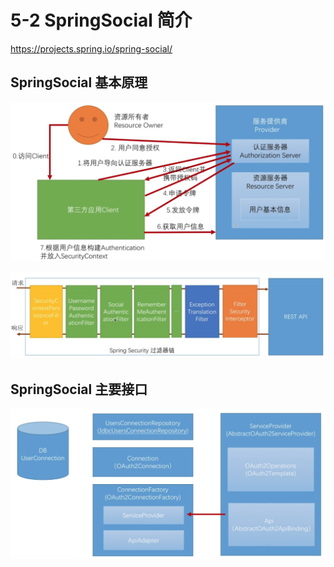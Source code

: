 # 5-2 SpringSocial 简介

https://projects.spring.io/spring-social/

## SpringSocial 基本原理

![](./img/5-2_SpringSocial基本流程.png)

![](./img/5-2_SpringSocial基本原理.png)

## SpringSocial 主要接口

![](./img/5-2_SpringSocial主要接口.png)


